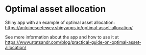 # Optimal asset allocation
Shiny app with an example of optimal asset allocation: https://antoinesoetewey.shinyapps.io/optimal-asset-allocation/

See more information about the app and how to use it at https://www.statsandr.com/blog/practical-guide-on-optimal-asset-allocation/
